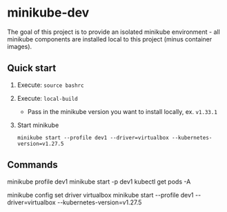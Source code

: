 # minikube-dev

The goal of this project is to provide an isolated minikube environment - all minikube components 
are installed local to this project (minus container images). 

## Quick start

1. Execute: `source bashrc`

2. Execute: `local-build`
    - Pass in the minikube version you want to install locally, ex. `v1.33.1`

3. Start minikube
    ````
    minikube start --profile dev1 --driver=virtualbox --kubernetes-version=v1.27.5
    ````

## Commands

minikube profile dev1
minikube start -p dev1
kubectl get pods -A 

minikube config set driver virtualbox
minikube start --profile dev1 --driver=virtualbox --kubernetes-version=v1.27.5